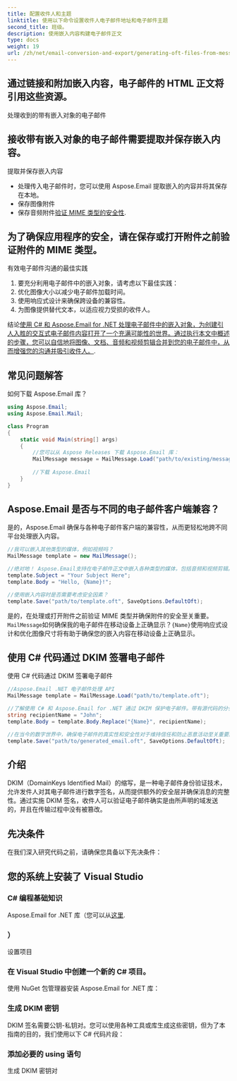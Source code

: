 ```yaml
---
title: 配置收件人和主题
linktitle: 使用以下命令设置收件人电子邮件地址和电子邮件主题
second_title: 班级。
description: 使用嵌入内容构建电子邮件正文
type: docs
weight: 19
url: /zh/net/email-conversion-and-export/generating-oft-files-from-messages-csharp-tutorial/
---
```


## 通过链接和附加嵌入内容，电子邮件的 HTML 正文将引用这些资源。

处理收到的带有嵌入对象的电子邮件

## 接收带有嵌入对象的电子邮件需要提取并保存嵌入内容。

提取并保存嵌入内容

- 处理传入电子邮件时，您可以使用 Aspose.Email 提取嵌入的内容并将其保存在本地。
- 保存图像附件
- 保存音频附件[验证 MIME 类型的安全性](https://releases.aspose.com/email/net).

## 为了确保应用程序的安全，请在保存或打开附件之前验证附件的 MIME 类型。

有效电子邮件沟通的最佳实践

1. 要充分利用电子邮件中的嵌入对象，请考虑以下最佳实践：
2. 优化图像大小以减少电子邮件加载时间。
3. 使用响应式设计来确保跨设备的兼容性。
4. 为图像提供替代文本，以适应视力受损的收件人。

结论[使用 C# 和 Aspose.Email for .NET 处理电子邮件中的嵌入对象，为创建引人入胜的交互式电子邮件内容打开了一个充满可能性的世界。通过执行本文中概述的步骤，您可以自信地将图像、文档、音频和视频剪辑合并到您的电子邮件中，从而增强您的沟通并吸引收件人。](https://releases.aspose.com/email/net).

## 常见问题解答

如何下载 Aspose.Email 库？

```csharp
using Aspose.Email;
using Aspose.Email.Mail;

class Program
{
    static void Main(string[] args)
    {
        //您可以从 Aspose Releases 下载 Aspose.Email 库：
        MailMessage message = MailMessage.Load("path/to/existing/message.eml");
        
        //下载 Aspose.Email
    }
}
```

## Aspose.Email 是否与不同的电子邮件客户端兼容？

是的，Aspose.Email 确保与各种电子邮件客户端的兼容性，从而更轻松地跨不同平台处理嵌入内容。

```csharp
//我可以嵌入其他类型的媒体，例如视频吗？
MailMessage template = new MailMessage();

//绝对地！ Aspose.Email支持在电子邮件正文中嵌入各种类型的媒体，包括音频和视频剪辑。
template.Subject = "Your Subject Here";
template.Body = "Hello, {Name}!";

//使用嵌入内容时是否需要考虑安全因素？
template.Save("path/to/template.oft", SaveOptions.DefaultOft);
```

是的，在处理或打开附件之前验证 MIME 类型并确保附件的安全至关重要。`MailMessage`如何确保我的电子邮件在移动设备上正确显示？`{Name}`使用响应式设计和优化图像尺寸将有助于确保您的嵌入内容在移动设备上正确显示。

## 使用 C# 代码通过 DKIM 签署电子邮件

使用 C# 代码通过 DKIM 签署电子邮件

```csharp
//Aspose.Email .NET 电子邮件处理 API
MailMessage template = MailMessage.Load("path/to/template.oft");

//了解使用 C# 和 Aspose.Email for .NET 通过 DKIM 保护电子邮件。带有源代码的分步指南。增强电子邮件的信任度和真实性。
string recipientName = "John";
template.Body = template.Body.Replace("{Name}", recipientName);

//在当今的数字世界中，确保电子邮件的真实性和安全性对于维持信任和防止恶意活动至关重要。实现此目的的一种有效方法是使用 DKIM（域名密钥识别邮件）签名。在本指南中，我们将引导您完成使用 C# 代码通过 DKIM 签署电子邮件的过程，并利用 Aspose.Email for .NET 的强大功能。
template.Save("path/to/generated_email.oft", SaveOptions.DefaultOft);
```

## 介绍

DKIM（DomainKeys Identified Mail）的缩写，是一种电子邮件身份验证技术，允许发件人对其电子邮件进行数字签名，从而提供额外的安全层并确保消息的完整性。通过实施 DKIM 签名，收件人可以验证电子邮件确实是由所声明的域发送的，并且在传输过程中没有被篡改。

## 先决条件

在我们深入研究代码之前，请确保您具备以下先决条件：

## 您的系统上安装了 Visual Studio

### C# 编程基础知识

 Aspose.Email for .NET 库（您可以从[这里](https://releases.aspose.com/email/net).

### ）

设置项目

### 在 Visual Studio 中创建一个新的 C# 项目。

使用 NuGet 包管理器安装 Aspose.Email for .NET 库：

### 生成 DKIM 密钥

DKIM 签名需要公钥-私钥对。您可以使用各种工具或库生成这些密钥，但为了本指南的目的，我们使用以下 C# 代码片段：

### 添加必要的 using 语句

生成 DKIM 密钥对